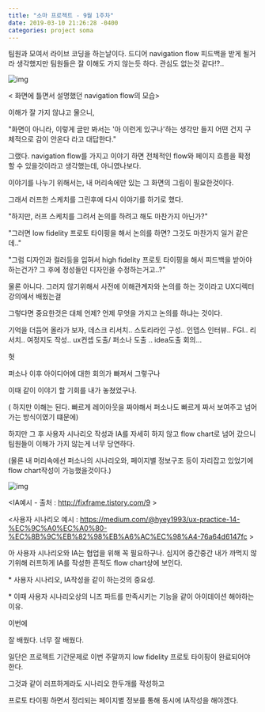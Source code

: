 ```yaml
---
title: "소마 프로젝트 - 9월 1주차"
date: 2019-03-10 21:26:28 -0400
categories: project soma
---
```


팀원과 모여서 라이브 코딩을 하는날이다. 드디어 navigation flow 피드백을 받게 될거라 생각했지만 팀원들은 잘 이해도 가지 않는듯 하다. 관심도 없는것 같다!?..



![img](http://t1.daumcdn.net/cfile/tistory/99275D4B5B93283911)

< 화면에 틀면서 설명했던 navigation flow의 모습>



이해가 잘 가지 않냐고 물으니, 



"화면이 아니라, 이렇게 글만 봐서는 '아 이런게 있구나'하는 생각만 들지 어떤 건지 구체적으로 감이 안온다 라고 대답한다."





그랬다. navigation flow를 가지고 이야기 하면 전체적인 flow와 페이지 흐름을 확정 할 수 있을것이라고 생각했는데, 아니였나보다.



이야기를 나누기 위해서는, 내 머리속에만 있는 그 화면의 그림이 필요한것이다.



그래서 러프한 스케치를 그린후에 다시 이야기를 하기로 했다.







"하지만, 러프 스케치를 그려서 논의를 하려고 해도 마찬가지 아닌가?"



"그러면 low fidelity  프로토 타이핑을 해서 논의를 하면? 그것도 마찬가지 일거 같은데.."



"그럼 디자인과 컬러등을 입혀서 high fidelity 프로토 타이핑을 해서 피드백을 받아야 하는건가? 그 후에 정성들인 디자인을 수정하는거고..?"





물론 아니다. 그러지 않기위해서 사전에 이해관계자와 논의를 하는 것이라고 UX디렉터 강의에서 배웠는걸



그렇다면 중요한것은 대체 언제? 언제 무엇을 가지고 논의를 하냐는 것이다.





기억을 더듬어 올라가 보자, 데스크 리서치.. 스토리라인 구성.. 인뎁스 인터뷰.. FGI.. 리서치.. 여정지도 작성.. ux컨셉 도출/ 퍼소나 도출 .. idea도출 회의...



헛



퍼소나 이후 아이디어에 대한 회의가 빠져서 그렇구나



이때 같이 이야기 할 기회를 내가 놓쳤었구나. 

( 하지만 이해는 된다. 빠르게 레이아웃을 짜야해서 퍼소나도 빠르게 짜서 보여주고 넘어가는 방식이였기 떄문에)



하지만 그 후 사용자 시나리오 작성과 IA를 자세히 하지 않고 flow chart로 넘어 갔으니 팀원들이 이해가 가지 않는게 너무 당연하다.



(물론 내 머리속에선 퍼소나의 시나리오와, 페이지별 정보구조 등이 자리잡고 있었기에 flow chart작성이 가능했을것이다.)





![img](http://t1.daumcdn.net/cfile/tistory/996A2E3D5B932E2823)

<IA예시 - 출처 : http://fixframe.tistory.com/9 >





<사용자 시나리오 예시 : https://medium.com/@hyey1993/ux-practice-14-%EC%9C%A0%EC%A0%80-%EC%8B%9C%EB%82%98%EB%A6%AC%EC%98%A4-76a64d6147fc >



아 사용자 시나리오와 IA는 협업을 위해 꼭 필요하구나. 심지어 중간중간 내가 까먹지 않기위해 러프하게 IA를 작성한 흔적도 flow chart상에 보인다.



\* 사용자 시나리오, IA작성을 같이 하는것의 중요성.

\* 이때 사용자 시나리오상의 니즈 파트를 만족시키는 기능을 같이 아이데이션 해야하는 이유.



이번에 



잘 배웠다. 너무 잘 배웠다.



일단은 프로젝트 기간문제로 이번 주말까지 low fidelity 프로토 타이핑이 완료되어야 한다.



그것과 같이 러프하게라도 시나리오 한두개를 작성하고



프로토 타이핑 하면서 정리되는 페이지별 정보를 통해 동시에 IA작성을 해야겠다. 